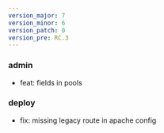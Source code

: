 ```yaml
---
version_major: 7
version_minor: 6
version_patch: 0
version_pre: RC.3
---
```


### admin
     
- feat: fields in pools

### deploy
     
- fix: missing legacy route in apache config
